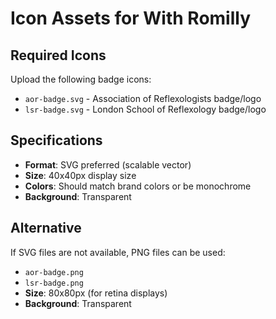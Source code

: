 # Icon Assets for With Romilly

## Required Icons

Upload the following badge icons:

- `aor-badge.svg` - Association of Reflexologists badge/logo
- `lsr-badge.svg` - London School of Reflexology badge/logo

## Specifications

- **Format**: SVG preferred (scalable vector)
- **Size**: 40x40px display size
- **Colors**: Should match brand colors or be monochrome
- **Background**: Transparent

## Alternative

If SVG files are not available, PNG files can be used:
- `aor-badge.png` 
- `lsr-badge.png`
- **Size**: 80x80px (for retina displays)
- **Background**: Transparent